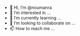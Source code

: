 - 👋 Hi, I’m @noumanra
- 👀 I’m interested in ...
- 🌱 I’m currently learning ...
- 💞️ I’m looking to collaborate on ...
- 📫 How to reach me ...

<!---
noumanra/noumanra is a ✨ special ✨ repository because its `README.md` (this file) appears on your GitHub profile.
You can click the Preview link to take a look at your changes.
--->
